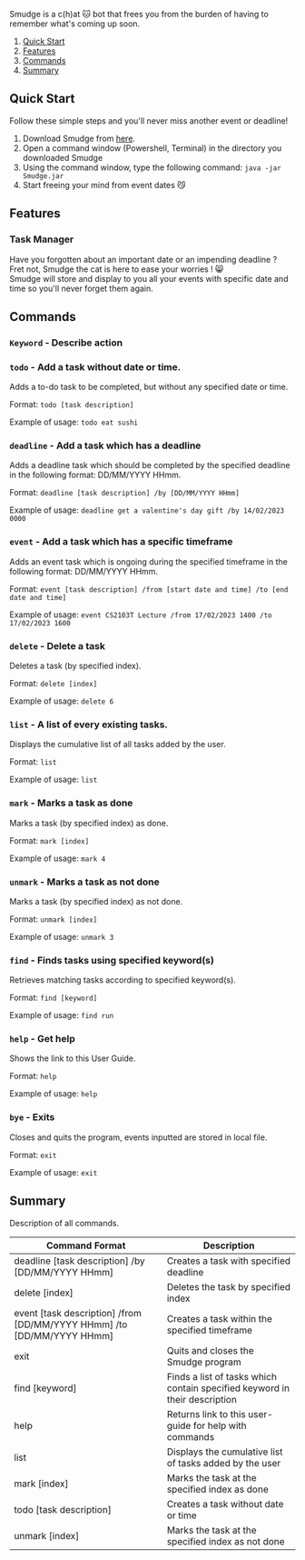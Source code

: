 Smudge is a c(h)at 🐱 bot that frees you from the burden of having to remember what's coming up soon.

1. [Quick Start](#quick-start)
2. [Features](#features)
3. [Commands](#commands)
4. [Summary](#summary)

## Quick Start
Follow these simple steps and you'll never miss another event or deadline!

1. Download Smudge from [here](https://github.com/nevinlim/ip/releases).
2. Open a command window (Powershell, Terminal) in the directory you downloaded Smudge
3. Using the command window, type the following command:
`java -jar Smudge.jar`
4. Start freeing your mind from event dates 😼

## Features 

### Task Manager

Have you forgotten about an important date or an impending deadline ? <br>
Fret not, Smudge the cat is here to ease your worries ! 😸 <br>
 Smudge will store and display to you all your events with specific date and time so you'll never forget them again.


## Commands

### `Keyword` - Describe action

### `todo` - Add a task without date or time.

Adds a to-do task to be completed, but without any specified date or time.

  Format: `todo [task description]`

  Example of usage: `todo eat sushi`

### `deadline` - Add a task which has a deadline

Adds a deadline task which should be completed by the specified deadline in the following format: DD/MM/YYYY HHmm.

  Format: `deadline [task description] /by [DD/MM/YYYY HHmm]`

  Example of usage: `deadline get a valentine's day gift /by 14/02/2023 0000`

### `event` - Add a task which has a specific timeframe

Adds an event task which is ongoing during the specified timeframe in the following format: DD/MM/YYYY HHmm.

  Format: `event [task description] /from [start date and time] /to [end date and time]`

  Example of usage: `event CS2103T Lecture /from 17/02/2023 1400 /to 17/02/2023 1600`

### `delete` - Delete a task

Deletes a task (by specified index).

  Format: `delete [index]`

  Example of usage: `delete 6`

### `list` - A list of every existing tasks.

Displays the cumulative list of all tasks added by the user.

  Format: `list`

  Example of usage: `list`

### `mark` - Marks a task as done

Marks a task (by specified index) as done.

  Format: `mark [index]`

  Example of usage: `mark 4`

### `unmark` - Marks a task as not done

Marks a task (by specified index) as not done.

  Format: `unmark [index]`

  Example of usage: `unmark 3`


### `find` - Finds tasks using specified keyword(s)

Retrieves matching tasks according to specified keyword(s).

  Format: `find [keyword]`

  Example of usage: `find run`

### `help` - Get help

Shows the link to this User Guide.

  Format: `help`

  Example of usage: `help`
  
### `bye` - Exits

Closes and quits the program, events inputted are stored in local file.

  Format: `exit`

  Example of usage: `exit`

## Summary

Description of all commands.

|    Command Format  | Description |
| ------------------ | ----------- |
| deadline [task description] /by [DD/MM/YYYY HHmm] | Creates a task with specified deadline |
| delete [index] | Deletes the task by specified index |
| event [task description] /from [DD/MM/YYYY HHmm] /to [DD/MM/YYYY HHmm] | Creates a task within the specified timeframe |
| exit | Quits and closes the Smudge program |
| find [keyword] | Finds a list of tasks which contain specified keyword in their description |
| help | Returns link to this user-guide for help with commands |
| list | Displays the cumulative list of tasks added by the user |
| mark [index] | Marks the task at the specified index as done |
| todo [task description] | Creates a task without date or time |
| unmark [index] | Marks the task at the specified index as not done |

